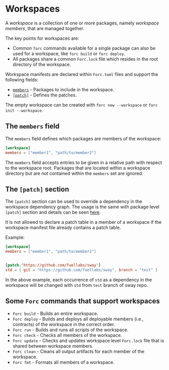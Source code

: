 # Workspaces

A *workspace* is a collection of one or more packages, namely *workspace members*, that are managed together.

The key points for workspaces are:

* Common `forc` commands available for a single package can also be used for a workspace, like `forc build` or `forc deploy`.
* All packages share a common `Forc.lock` file which resides in the root directory of the workspace.

Workspace manifests are declared within `Forc.toml` files and support the following fields:

* [`members`](#the-members-field) - Packages to include in the workspace.
* [`[patch]`](#the-patch-section) - Defines the patches.

The empty workspace can be created with `forc new --workspace` or `forc init --workspace`.

## The `members` field

The `members` field defines which packages are members of the workspace:

```toml
[workspace]
members = ["member1", "path/to/member2"]
```

The `members` field accepts entries to be given in a relative path with respect to the workspace root.
Packages that are located within a workspace directory but are *not* contained within the `members` set are ignored.

## The `[patch]` section

The `[patch]` section can be used to override a dependency in the workspace dependency graph. The usage is the same with package level `[patch]` section and details can be seen [here](./manifest_reference.md#the-patch-section).

It is not allowed to declare a patch table in a member of a workspace if the workspace manifest file already contains a patch table.

Example:

```toml
[workspace]
members = ["member1", "path/to/member2"]


[patch.'https://github.com/fuellabs/sway']
std = { git = "https://github.com/fuellabs/sway", branch = "test" }
```

In the above example, each occurrence of `std` as a dependency in the workspace will be changed with `std` from `test` branch of sway repo.

## Some `Forc` commands that support workspaces

* `Forc build` - Builds an entire workspace.
* `Forc deploy` - Builds and deploys all deployable members (i.e., contracts) of the workspace in the correct order.
* `Forc run` - Builds and runs all scripts of the workspace.
* `Forc check` - Checks all members of the workspace.
* `Forc update` - Checks and updates workspace level `Forc.lock` file that is shared between workspace members.
* `Forc clean` - Cleans all output artifacts for each member of the workspace.
* `Forc fmt` - Formats all members of a workspace.
